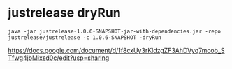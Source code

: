 # justrelease dryRun
```java -jar justrelease-1.0.6-SNAPSHOT-jar-with-dependencies.jar -repo justrelease/justrelease -c 1.0.6-SNAPSHOT -dryRun```


https://docs.google.com/document/d/1f8cxUy3rKldzgZF3AhDVyq7mcob_STfwg4jbMixsd0c/edit?usp=sharing
